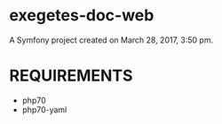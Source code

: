 exegetes-doc-web
================

A Symfony project created on March 28, 2017, 3:50 pm.

REQUIREMENTS
============
* php70
* php70-yaml
